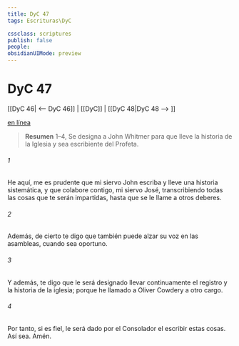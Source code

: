 ```yaml
---
title: DyC 47
tags: Escrituras\DyC

cssclass: scriptures
publish: false
people:
obsidianUIMode: preview
---
```


# DyC 47
[[DyC 46| <-- DyC 46]] | [[DyC]] | [[DyC 48|DyC 48 --> ]]

[en línea](https://churchofjesuschrist.org/study/scriptures/dc-testament/dc/47?lang=spa)

> __Resumen__
1–4, Se designa a John Whitmer para que lleve la historia de la Iglesia y sea escribiente del Profeta.

###### 1 
He aquí, me es prudente que mi siervo John escriba y lleve una historia sistemática, y que colabore contigo, mi siervo José, transcribiendo todas las cosas que te serán impartidas, hasta que se le llame a otros deberes.

###### 2 
Además, de cierto te digo que también puede alzar su voz en las asambleas, cuando sea oportuno.

###### 3 
Y además, te digo que le será designado llevar continuamente el registro y la historia de la iglesia; porque he llamado a Oliver Cowdery a otro cargo.

###### 4 
Por tanto, si es fiel, le será dado por el Consolador el escribir estas cosas. Así sea. Amén.


